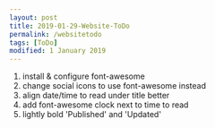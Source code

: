 ```yaml
---
layout: post
title: 2019-01-29-Website-ToDo
permalink: /websitetodo
tags: [ToDo]
modified: 1 January 2019
---
```

1. install & configure font-awesome
2. change social icons to use font-awesome instead
3. align date/time to read under title better
4. add font-awesome clock next to time to read
5. lightly bold 'Published' and 'Updated'